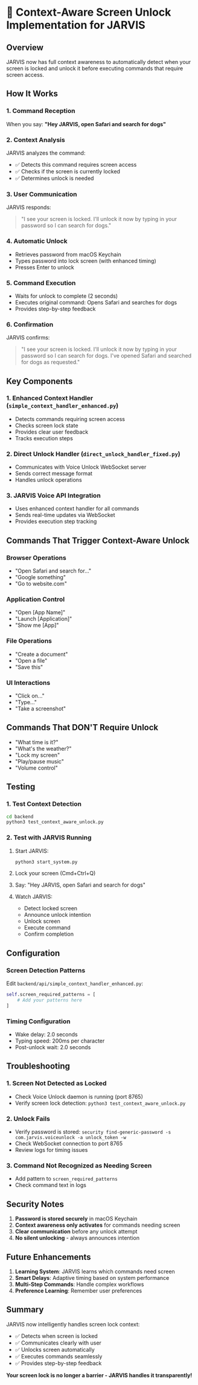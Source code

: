 # 🔐 Context-Aware Screen Unlock Implementation for JARVIS

## Overview
JARVIS now has full context awareness to automatically detect when your screen is locked and unlock it before executing commands that require screen access.

## How It Works

### 1. Command Reception
When you say: **"Hey JARVIS, open Safari and search for dogs"**

### 2. Context Analysis
JARVIS analyzes the command:
- ✅ Detects this command requires screen access
- ✅ Checks if the screen is currently locked
- ✅ Determines unlock is needed

### 3. User Communication
JARVIS responds:
> "I see your screen is locked. I'll unlock it now by typing in your password so I can search for dogs."

### 4. Automatic Unlock
- Retrieves password from macOS Keychain
- Types password into lock screen (with enhanced timing)
- Presses Enter to unlock

### 5. Command Execution
- Waits for unlock to complete (2 seconds)
- Executes original command: Opens Safari and searches for dogs
- Provides step-by-step feedback

### 6. Confirmation
JARVIS confirms:
> "I see your screen is locked. I'll unlock it now by typing in your password so I can search for dogs. I've opened Safari and searched for dogs as requested."

## Key Components

### 1. **Enhanced Context Handler** (`simple_context_handler_enhanced.py`)
- Detects commands requiring screen access
- Checks screen lock state
- Provides clear user feedback
- Tracks execution steps

### 2. **Direct Unlock Handler** (`direct_unlock_handler_fixed.py`)
- Communicates with Voice Unlock WebSocket server
- Sends correct message format
- Handles unlock operations

### 3. **JARVIS Voice API Integration**
- Uses enhanced context handler for all commands
- Sends real-time updates via WebSocket
- Provides execution step tracking

## Commands That Trigger Context-Aware Unlock

### Browser Operations
- "Open Safari and search for..."
- "Google something"
- "Go to website.com"

### Application Control
- "Open [App Name]"
- "Launch [Application]"
- "Show me [App]"

### File Operations
- "Create a document"
- "Open a file"
- "Save this"

### UI Interactions
- "Click on..."
- "Type..."
- "Take a screenshot"

## Commands That DON'T Require Unlock
- "What time is it?"
- "What's the weather?"
- "Lock my screen"
- "Play/pause music"
- "Volume control"

## Testing

### 1. Test Context Detection
```bash
cd backend
python3 test_context_aware_unlock.py
```

### 2. Test with JARVIS Running
1. Start JARVIS:
   ```bash
   python3 start_system.py
   ```

2. Lock your screen (Cmd+Ctrl+Q)

3. Say: "Hey JARVIS, open Safari and search for dogs"

4. Watch JARVIS:
   - Detect locked screen
   - Announce unlock intention
   - Unlock screen
   - Execute command
   - Confirm completion

## Configuration

### Screen Detection Patterns
Edit `backend/api/simple_context_handler_enhanced.py`:
```python
self.screen_required_patterns = [
    # Add your patterns here
]
```

### Timing Configuration
- Wake delay: 2.0 seconds
- Typing speed: 200ms per character
- Post-unlock wait: 2.0 seconds

## Troubleshooting

### 1. Screen Not Detected as Locked
- Check Voice Unlock daemon is running (port 8765)
- Verify screen lock detection: `python3 test_context_aware_unlock.py`

### 2. Unlock Fails
- Verify password is stored: `security find-generic-password -s com.jarvis.voiceunlock -a unlock_token -w`
- Check WebSocket connection to port 8765
- Review logs for timing issues

### 3. Command Not Recognized as Needing Screen
- Add pattern to `screen_required_patterns`
- Check command text in logs

## Security Notes

1. **Password is stored securely** in macOS Keychain
2. **Context awareness only activates** for commands needing screen
3. **Clear communication** before any unlock attempt
4. **No silent unlocking** - always announces intention

## Future Enhancements

1. **Learning System**: JARVIS learns which commands need screen
2. **Smart Delays**: Adaptive timing based on system performance
3. **Multi-Step Commands**: Handle complex workflows
4. **Preference Learning**: Remember user preferences

## Summary

JARVIS now intelligently handles screen lock context:
- ✅ Detects when screen is locked
- ✅ Communicates clearly with user
- ✅ Unlocks screen automatically
- ✅ Executes commands seamlessly
- ✅ Provides step-by-step feedback

**Your screen lock is no longer a barrier - JARVIS handles it transparently!**

